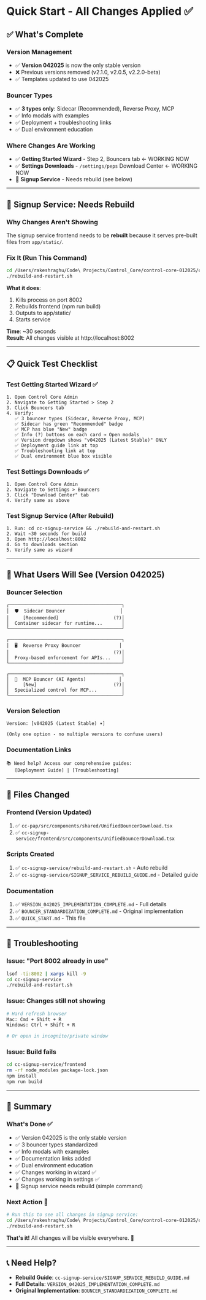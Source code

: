 # Quick Start - All Changes Applied ✅

## ✅ **What's Complete**

### Version Management
- ✅ **Version 042025** is now the only stable version
- ❌ Previous versions removed (v2.1.0, v2.0.5, v2.2.0-beta)
- ✅ Templates updated to use 042025

### Bouncer Types
- ✅ **3 types only**: Sidecar (Recommended), Reverse Proxy, MCP
- ✅ Info modals with examples
- ✅ Deployment + troubleshooting links
- ✅ Dual environment education

### Where Changes Are Working
- ✅ **Getting Started Wizard** - Step 2, Bouncers tab ← WORKING NOW
- ✅ **Settings Downloads** - `/settings/peps` Download Center ← WORKING NOW
- 🔄 **Signup Service** - Needs rebuild (see below)

---

## 🚨 **Signup Service: Needs Rebuild**

### Why Changes Aren't Showing
The signup service frontend needs to be **rebuilt** because it serves pre-built files from `app/static/`.

### Fix It (Run This Command)
```bash
cd /Users/rakeshraghu/Code\ Projects/Control_Core/control-core-012025/cc-signup-service
./rebuild-and-restart.sh
```

**What it does**:
1. Kills process on port 8002
2. Rebuilds frontend (npm run build)
3. Outputs to app/static/
4. Starts service

**Time**: ~30 seconds  
**Result**: All changes visible at http://localhost:8002

---

## 📋 **Quick Test Checklist**

### Test Getting Started Wizard ✅
```
1. Open Control Core Admin
2. Navigate to Getting Started > Step 2
3. Click Bouncers tab
4. Verify:
   ✅ 3 bouncer types (Sidecar, Reverse Proxy, MCP)
   ✅ Sidecar has green "Recommended" badge
   ✅ MCP has blue "New" badge
   ✅ Info (?) buttons on each card → Open modals
   ✅ Version dropdown shows "v042025 (Latest Stable)" ONLY
   ✅ Deployment guide link at top
   ✅ Troubleshooting link at top
   ✅ Dual environment blue box visible
```

### Test Settings Downloads ✅
```
1. Open Control Core Admin
2. Navigate to Settings > Bouncers
3. Click "Download Center" tab
4. Verify same as above
```

### Test Signup Service (After Rebuild)
```
1. Run: cd cc-signup-service && ./rebuild-and-restart.sh
2. Wait ~30 seconds for build
3. Open http://localhost:8002
4. Go to downloads section
5. Verify same as wizard
```

---

## 🎯 **What Users Will See (Version 042025)**

### Bouncer Selection
```
┌─────────────────────────────────────────┐
│  🛡️  Sidecar Bouncer                    │
│     [Recommended]                    (?)│
│  Container sidecar for runtime...       │
└─────────────────────────────────────────┘

┌─────────────────────────────────────────┐
│  🖥️  Reverse Proxy Bouncer              │
│                                      (?)│
│  Proxy-based enforcement for APIs...    │
└─────────────────────────────────────────┘

┌─────────────────────────────────────────┐
│  🧠  MCP Bouncer (AI Agents)            │
│     [New]                            (?)│
│  Specialized control for MCP...         │
└─────────────────────────────────────────┘
```

### Version Selection
```
Version: [v042025 (Latest Stable) ▾]

(Only one option - no multiple versions to confuse users)
```

### Documentation Links
```
📚 Need help? Access our comprehensive guides:
   [Deployment Guide] | [Troubleshooting]
```

---

## 📁 **Files Changed**

### Frontend (Version Updated)
1. ✅ `cc-pap/src/components/shared/UnifiedBouncerDownload.tsx`
2. ✅ `cc-signup-service/frontend/src/components/UnifiedBouncerDownload.tsx`

### Scripts Created
1. ✅ `cc-signup-service/rebuild-and-restart.sh` - Auto rebuild
2. ✅ `cc-signup-service/SIGNUP_SERVICE_REBUILD_GUIDE.md` - Detailed guide

### Documentation
1. ✅ `VERSION_042025_IMPLEMENTATION_COMPLETE.md` - Full details
2. ✅ `BOUNCER_STANDARDIZATION_COMPLETE.md` - Original implementation
3. ✅ `QUICK_START.md` - This file

---

## 🔧 **Troubleshooting**

### Issue: "Port 8002 already in use"
```bash
lsof -ti:8002 | xargs kill -9
cd cc-signup-service
./rebuild-and-restart.sh
```

### Issue: Changes still not showing
```bash
# Hard refresh browser
Mac: Cmd + Shift + R
Windows: Ctrl + Shift + R

# Or open in incognito/private window
```

### Issue: Build fails
```bash
cd cc-signup-service/frontend
rm -rf node_modules package-lock.json
npm install
npm run build
```

---

## 🎉 **Summary**

### What's Done ✅
- ✅ Version 042025 is the only stable version
- ✅ 3 bouncer types standardized
- ✅ Info modals with examples
- ✅ Documentation links added
- ✅ Dual environment education
- ✅ Changes working in wizard ✅
- ✅ Changes working in settings ✅
- 🔄 Signup service needs rebuild (simple command)

### Next Action 🚀
```bash
# Run this to see all changes in signup service:
cd /Users/rakeshraghu/Code\ Projects/Control_Core/control-core-012025/cc-signup-service
./rebuild-and-restart.sh
```

**That's it!** All changes will be visible everywhere. 🎉

---

## 📞 **Need Help?**

- **Rebuild Guide**: `cc-signup-service/SIGNUP_SERVICE_REBUILD_GUIDE.md`
- **Full Details**: `VERSION_042025_IMPLEMENTATION_COMPLETE.md`
- **Original Implementation**: `BOUNCER_STANDARDIZATION_COMPLETE.md`


